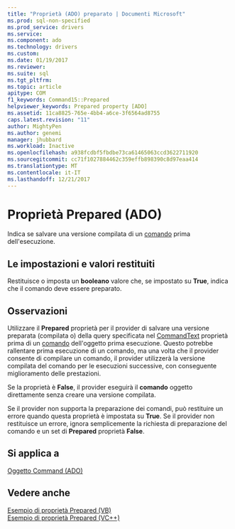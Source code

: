 ```yaml
---
title: "Proprietà (ADO) preparato | Documenti Microsoft"
ms.prod: sql-non-specified
ms.prod_service: drivers
ms.service: 
ms.component: ado
ms.technology: drivers
ms.custom: 
ms.date: 01/19/2017
ms.reviewer: 
ms.suite: sql
ms.tgt_pltfrm: 
ms.topic: article
apitype: COM
f1_keywords: Command15::Prepared
helpviewer_keywords: Prepared property [ADO]
ms.assetid: 11ca8825-765e-4bb4-a6ce-3f6564ad8755
caps.latest.revision: "11"
author: MightyPen
ms.author: genemi
manager: jhubbard
ms.workload: Inactive
ms.openlocfilehash: a938fcdbf5fbdbe73ca61465063ccd3622711920
ms.sourcegitcommit: cc71f1027884462c359effb898390c8d97eaa414
ms.translationtype: MT
ms.contentlocale: it-IT
ms.lasthandoff: 12/21/2017
---
```

# <a name="prepared-property-ado"></a>Proprietà Prepared (ADO)
Indica se salvare una versione compilata di un [comando](../../../ado/reference/ado-api/command-object-ado.md) prima dell'esecuzione.  
  
## <a name="settings-and-return-values"></a>Le impostazioni e valori restituiti  
 Restituisce o imposta un **booleano** valore che, se impostato su **True**, indica che il comando deve essere preparato.  
  
## <a name="remarks"></a>Osservazioni  
 Utilizzare il **Prepared** proprietà per il provider di salvare una versione preparata (compilata o) della query specificata nel [CommandText](../../../ado/reference/ado-api/commandtext-property-ado.md) proprietà prima di un [comando](../../../ado/reference/ado-api/command-object-ado.md) dell'oggetto prima esecuzione. Questo potrebbe rallentare prima esecuzione di un comando, ma una volta che il provider consente di compilare un comando, il provider utilizzerà la versione compilata del comando per le esecuzioni successive, con conseguente miglioramento delle prestazioni.  
  
 Se la proprietà è **False**, il provider eseguirà il **comando** oggetto direttamente senza creare una versione compilata.  
  
 Se il provider non supporta la preparazione dei comandi, può restituire un errore quando questa proprietà è impostata su **True**. Se il provider non restituisce un errore, ignora semplicemente la richiesta di preparazione del comando e un set di **Prepared** proprietà **False**.  
  
## <a name="applies-to"></a>Si applica a  
 [Oggetto Command (ADO)](../../../ado/reference/ado-api/command-object-ado.md)  
  
## <a name="see-also"></a>Vedere anche  
 [Esempio di proprietà Prepared (VB)](../../../ado/reference/ado-api/prepared-property-example-vb.md)   
 [Esempio di proprietà Prepared (VC++)](../../../ado/reference/ado-api/prepared-property-example-vc.md)   
